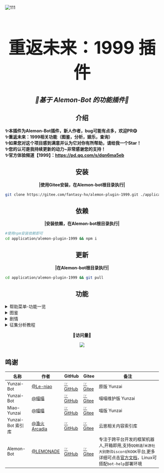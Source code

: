 ![111](https://preview.cloud.189.cn/image/imageAction?param=684CF81AC8AE187D88456B443F3300BB1D0D6D0B02F072623DB29544FA7E58F2A49C959F4EC31219D80EAF5D26DC6DC437E6B17C42CAC87BDD3AC4CC1B022B93809E8039292D4207339E2DBAB5D48362A7FEB4A5255C549EB96B49461573ECE4A91E8DC31F913F645DAE39BCC7502D309A43464B)

# <div align="center"><h1 align="center">重返未来：1999 插件</h1></div>
## <div align="center">_🌈基于 Alemon-Bot 的功能插件🌈_</div>
## <div align="center">介绍</div>
**<div>✨本插件为Alemon-Bot插件，新人作者，bug可能有点多，欢迎PR😋</div>** 
**<div>✨重返未来：1999相关功能（图鉴，分析，娱乐，查询）</div>** 
**<div>✨如果您对这个项目感到满意并认为它对你有所帮助，请给我一个Star！</div>** 
**<div>✨您的认可是我持续更新的动力~非常感谢您的支持！</div>** 
**<div>✨官方体验频道【1999】：https://pd.qq.com/s/dqn6ma5eb</div>** 

## <div align="center">安装</div> 

 **<div align="center">|使用Gitee安装，在Alemon-bot根目录执行|</div>** 
```sh
git clone https://gitee.com/fantasy-hx/alemon-plugin-1999.git ./application/alemon-plugin-1999
```
## <div align="center">依赖</div> 
 
 **<div align="center">|安装依赖，在Alemon-bot根目录执行|</div>** 

```sh
#使用npm安装依赖即可
cd application/alemon-plugin-1999 && npm i
```

## <div align="center">更新</div>

 **<div align="center">|在Alemon-bot根目录执行|</div>** 

```sh
cd application/alemon-plugin-1999 && git pull
```
## <div align="center">功能</div>
<details>
<summary>帮助菜单-功能一览</summary>

![/1999帮助](resources/assets/img/help/%E8%8F%9C%E5%8D%95.png)

</details>

<details>
<summary>图鉴</summary>

![/夜色亵渎者](resources/assets/img/%E5%9B%BE%E9%89%B4/%E5%BF%83%E7%9B%B8/%E5%A4%9C%E8%89%B2%E4%BA%B5%E6%B8%8E%E8%80%85.png)

</details>
<details>
<summary>剧情</summary>

![剧情](resources/assets/img/%E5%89%A7%E6%83%85/TH.01-1.png)

</details >
<details>
<summary>征集分析教程</summary>

![征集分析教程](resources/assets/img/help/%E5%BE%81%E9%9B%86%E5%88%86%E6%9E%90%E6%95%99%E7%A8%8B.png)

</details>

 **<div align="center"> 🎉访问量🎉</div>** 

<div align=center><img src="https://profile-counter.glitch.me/alemon-plugin-1999/count.svg"></div>


## 鸣谢

| 名称              | 作者                                        | GitHub                                                           | Gitee                                                          | 备注               |
| ----------------- | ------------------------------------------- | ---------------------------------------------------------------- | -------------------------------------------------------------- | ------------------ |
| Yunzai-Bot        | [@Le-niao](https://gitee.com/Le-niao)       | [☞GitHub](https://github.com/Le-niao/Yunzai-Bot)                 | [☞Gitee](https://gitee.com/Le-niao/Yunzai-Bot)                 | 原版 Yunzai        |
| Yunzai-Bot        | [@喵喵](https://gitee.com/yoimiya-kokomi)   | [☞GitHub](https://github.com/yoimiya-kokomi/Yunzai-Bot)          | [☞Gitee](https://gitee.com/yoimiya-kokomi/Yunzai-Bot)          | 喵喵维护版 Yunzai  |
| Miao-Yunzai       | [@喵喵](https://gitee.com/yoimiya-kokomi)   | [☞GitHub](https://github.com/yoimiya-kokomi/Miao-Yunzai)         | [☞Gitee](https://gitee.com/yoimiya-kokomi/Miao-Yunzai)         | 喵版 Yunzai        |
| Yunzai-Bot 索引库 | [@渔火Arcadia](https://gitee.com/yhArcadia) | [☞GitHub](https://github.com/yhArcadia/Yunzai-Bot-plugins-index) | [☞Gitee](https://gitee.com/yhArcadia/Yunzai-Bot-plugins-index) | 云崽相关内容索引库 |
| Alemon-Bot | [@LEMONADE](https://github.com/ningmengchongshui/alemon) | [☞GitHub](https://github.com/ningmengchongshui/alemon) | [☞Gitee](https://gitee.com/ningmengchongshui/alemon) | 专注于跨平台开发的框架机器人,开箱即用,支持`QQ频道`/`米游社大别野`/`Discord`/`KOOK`平台,更多详细可点击[官方文档](https://alemonjs.com)，Linux可搭配`bot-help`部署环境 |
